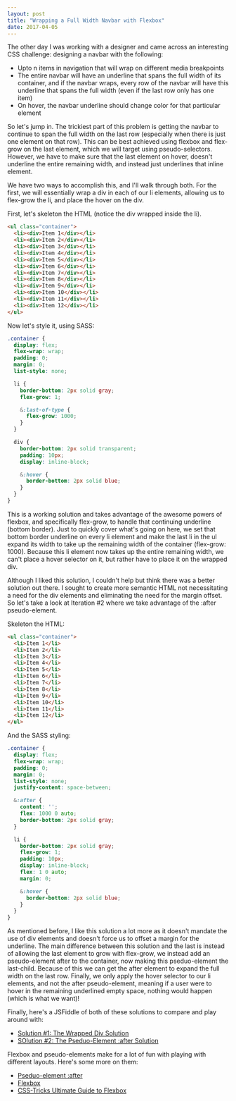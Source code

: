 ```yaml
---
layout: post
title: "Wrapping a Full Width Navbar with Flexbox"
date: 2017-04-05
---
```


The other day I was working with a designer and came across an interesting CSS challenge: designing a navbar with the following:
* Upto n items in navigation that will wrap on different media breakpoints
* The entire navbar will have an underline that spans the full width of its container, and if the navbar wraps, every row of the navbar will have this underline that spans the full width (even if the last row only has one item)
* On hover, the navbar underline should change color for that particular element

So let's jump in. The trickiest part of this problem is getting the navbar to continue to span the full width on the last row (especially when there is just one element on that row).  This can be best achieved using flexbox and flex-grow on the last element, which we will target using pseudo-selectors. However, we have to make sure that the last element on hover, doesn't underline the entire remaining width, and instead just underlines that inline element.

We have two ways to accomplish this, and I'll walk through both. For the first, we will essentially wrap a div in each of our li elements, allowing us to flex-grow the li, and place the hover on the div.

First, let's skeleton the HTML (notice the div wrapped inside the li).

```html
<ul class="container">
  <li><div>Item 1</div></li>
  <li><div>Item 2</div></li>
  <li><div>Item 3</div></li>
  <li><div>Item 4</div></li>
  <li><div>Item 5</div></li>
  <li><div>Item 6</div></li>
  <li><div>Item 7</div></li>
  <li><div>Item 8</div></li>
  <li><div>Item 9</div></li>
  <li><div>Item 10</div></li>
  <li><div>Item 11</div></li>
  <li><div>Item 12</div></li>
</ul>
```

Now let's style it, using SASS:
```css
.container {
  display: flex;
  flex-wrap: wrap;
  padding: 0;
  margin: 0;
  list-style: none;

  li {
    border-bottom: 2px solid gray;
    flex-grow: 1;

    &:last-of-type {
      flex-grow: 1000;
    }
  }

  div {
    border-bottom: 2px solid transparent;
    padding: 10px;
    display: inline-block;

    &:hover {
      border-bottom: 2px solid blue;
    }
  }
}
```

This is a working solution and takes advantage of the awesome powers of flexbox, and specifically flex-grow, to handle that continuing underline (bottom border). Just to quickly cover what's going on here, we set that bottom border underline on every li element and make the last li in the ul expand its width to take up the remaining width of the container (flex-grow: 1000). Because this li element now takes up the entire remaining width, we can't place a hover selector on it, but rather have to place it on the wrapped div.

Although I liked this solution, I couldn't help but think there was a better solution out there. I sought to create more semantic HTML not necessitating a need for the div elements and eliminating the need for the margin offset. So let's take a look at Iteration #2 where we take advantage of the :after pseudo-element.

Skeleton the HTML:
```html
<ul class="container">
  <li>Item 1</li>
  <li>Item 2</li>
  <li>Item 3</li>
  <li>Item 4</li>
  <li>Item 5</li>
  <li>Item 6</li>
  <li>Item 7</li>
  <li>Item 8</li>
  <li>Item 9</li>
  <li>Item 10</li>
  <li>Item 11</li>
  <li>Item 12</li>
</ul>
```

And the SASS styling:
```css
.container {
  display: flex;
  flex-wrap: wrap;
  padding: 0;
  margin: 0;
  list-style: none;
  justify-content: space-between;

  &:after {
    content: '';
    flex: 1000 0 auto;
    border-bottom: 2px solid gray;
  }

  li {
    border-bottom: 2px solid gray;
    flex-grow: 1;
    padding: 10px;
    display: inline-block;
    flex: 1 0 auto;
    margin: 0;

    &:hover {
      border-bottom: 2px solid blue;
    }
  }
}
```

As mentioned before, I like this solution a lot more as it doesn't mandate the use of div elements and doesn't force us to offset a margin for the underline. The main difference between this solution and the last is instead of allowing the last element to grow with flex-grow, we instead add an pseudo-element after to the container, now making this pseduo-element the last-child. Because of this we can get the after element to expand the full width on the last row. Finally, we only apply the hover selector to our li elements, and not the after pseudo-element, meaning if a user were to hover in the remaining underlined empty space, nothing would happen (which is what we want)!

Finally, here's a JSFiddle of both of these solutions to compare and play around with:
* [Solution #1: The Wrapped Div Solution]()
* [SOlution #2: The Pseduo-Element :after Solution]()

Flexbox and pseudo-elements make for a lot of fun with playing with different layouts. Here's some more on them:
* [Pseduo-element :after]()
* [Flexbox]()
* [CSS-Tricks Ultimate Guide to Flexbox](https://css-tricks.com/snippets/css/a-guide-to-flexbox/)

